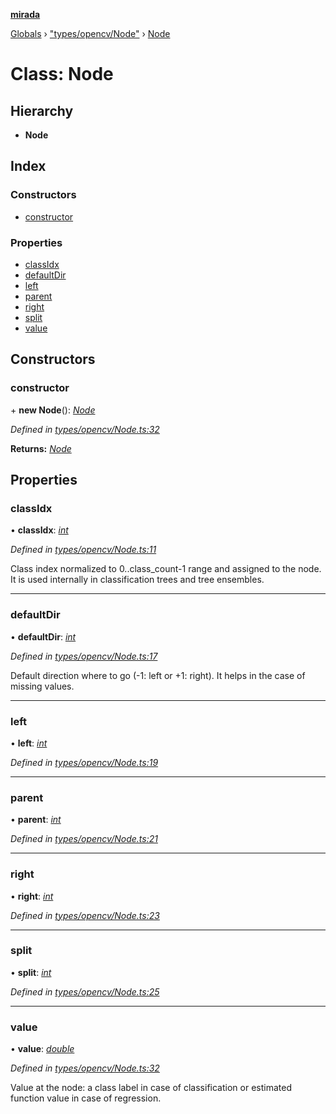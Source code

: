 **[mirada](../README.md)**

[Globals](../README.md) › ["types/opencv/Node"](../modules/_types_opencv_node_.md) › [Node](_types_opencv_node_.node.md)

# Class: Node

## Hierarchy

* **Node**

## Index

### Constructors

* [constructor](_types_opencv_node_.node.md#constructor)

### Properties

* [classIdx](_types_opencv_node_.node.md#classidx)
* [defaultDir](_types_opencv_node_.node.md#defaultdir)
* [left](_types_opencv_node_.node.md#left)
* [parent](_types_opencv_node_.node.md#parent)
* [right](_types_opencv_node_.node.md#right)
* [split](_types_opencv_node_.node.md#split)
* [value](_types_opencv_node_.node.md#value)

## Constructors

###  constructor

\+ **new Node**(): *[Node](_types_opencv_node_.node.md)*

*Defined in [types/opencv/Node.ts:32](https://github.com/cancerberoSgx/mirada/blob/1c5d3d0/mirada/src/types/opencv/Node.ts#L32)*

**Returns:** *[Node](_types_opencv_node_.node.md)*

## Properties

###  classIdx

• **classIdx**: *[int](../modules/_types_opencv__hacks_.md#int)*

*Defined in [types/opencv/Node.ts:11](https://github.com/cancerberoSgx/mirada/blob/1c5d3d0/mirada/src/types/opencv/Node.ts#L11)*

  Class index normalized to 0..class_count-1 range and assigned to the node. It is used internally
in classification trees and tree ensembles.

___

###  defaultDir

• **defaultDir**: *[int](../modules/_types_opencv__hacks_.md#int)*

*Defined in [types/opencv/Node.ts:17](https://github.com/cancerberoSgx/mirada/blob/1c5d3d0/mirada/src/types/opencv/Node.ts#L17)*

  Default direction where to go (-1: left or +1: right). It helps in the case of missing values.

___

###  left

• **left**: *[int](../modules/_types_opencv__hacks_.md#int)*

*Defined in [types/opencv/Node.ts:19](https://github.com/cancerberoSgx/mirada/blob/1c5d3d0/mirada/src/types/opencv/Node.ts#L19)*

___

###  parent

• **parent**: *[int](../modules/_types_opencv__hacks_.md#int)*

*Defined in [types/opencv/Node.ts:21](https://github.com/cancerberoSgx/mirada/blob/1c5d3d0/mirada/src/types/opencv/Node.ts#L21)*

___

###  right

• **right**: *[int](../modules/_types_opencv__hacks_.md#int)*

*Defined in [types/opencv/Node.ts:23](https://github.com/cancerberoSgx/mirada/blob/1c5d3d0/mirada/src/types/opencv/Node.ts#L23)*

___

###  split

• **split**: *[int](../modules/_types_opencv__hacks_.md#int)*

*Defined in [types/opencv/Node.ts:25](https://github.com/cancerberoSgx/mirada/blob/1c5d3d0/mirada/src/types/opencv/Node.ts#L25)*

___

###  value

• **value**: *[double](../modules/_types_opencv__hacks_.md#double)*

*Defined in [types/opencv/Node.ts:32](https://github.com/cancerberoSgx/mirada/blob/1c5d3d0/mirada/src/types/opencv/Node.ts#L32)*

  Value at the node: a class label in case of classification or estimated function value in case of
regression.